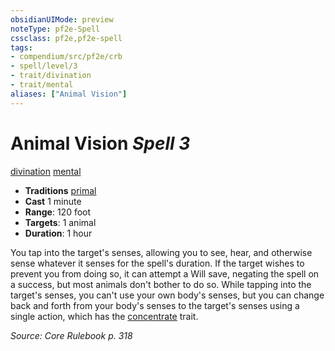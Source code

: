 ```yaml
---
obsidianUIMode: preview
noteType: pf2e-Spell
cssclass: pf2e,pf2e-spell
tags:
- compendium/src/pf2e/crb
- spell/level/3
- trait/divination
- trait/mental
aliases: ["Animal Vision"]
---
```

# Animal Vision *Spell 3*   
[divination](rules/traits/divination.md "Divination School Trait")  [mental](rules/traits/mental.md "Mental Effect Trait")  

- **Traditions** [primal](rules/traits/primal.md "Primal Tradition Trait")
- **Cast** 1 minute 
- **Range**: 120 foot
- **Targets**: 1 animal
- **Duration**: 1 hour

You tap into the target's senses, allowing you to see, hear, and otherwise sense whatever it senses for the spell's duration. If the target wishes to prevent you from doing so, it can attempt a Will save, negating the spell on a success, but most animals don't bother to do so. While tapping into the target's senses, you can't use your own body's senses, but you can change back and forth from your body's senses to the target's senses using a single action, which has the [concentrate](rules/traits/concentrate.md "Concentrate Action & Ability Trait") trait.

*Source: Core Rulebook p. 318*